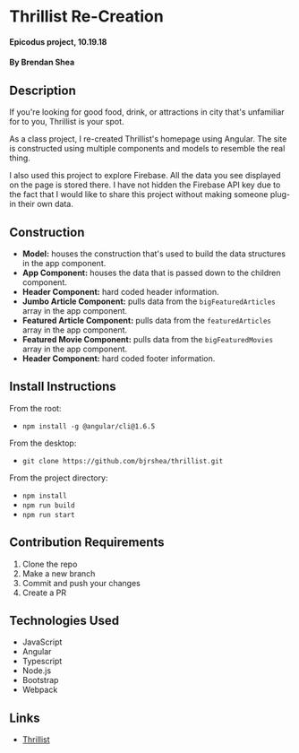 # Thrillist Re-Creation

#### Epicodus project, 10.19.18

#### By Brendan Shea

## Description

If you're looking for good food, drink, or attractions in city that's unfamiliar for to you, Thrillist is your spot.

As a class project, I re-created Thrillist's homepage using Angular. The site is constructed using multiple components and models to resemble the real thing.

I also used this project to explore Firebase. All the data you see displayed on the page is stored there. I have not hidden the Firebase API key due to the fact that I would like to share this project without making someone plug-in their own data.

## Construction

* **Model:** houses the construction that's used to build the data structures in the app component.
* **App Component:** houses the data that is passed down to the children component.
* **Header Component:** hard coded header information.
* **Jumbo Article Component:** pulls data from the `bigFeaturedArticles` array in the app component.
* **Featured Article Component:** pulls data from the `featuredArticles` array in the app component.
* **Featured Movie Component:** pulls data from the `bigFeaturedMovies` array in the app component.
* **Header Component:** hard coded footer information.


## Install Instructions

From the root:

* `npm install -g @angular/cli@1.6.5`

From the desktop:

* `git clone https://github.com/bjrshea/thrillist.git`

From the project directory:

* `npm install`
* `npm run build`
* `npm run start`

## Contribution Requirements

1. Clone the repo
1. Make a new branch
1. Commit and push your changes
1. Create a PR

## Technologies Used

* JavaScript
* Angular
* Typescript
* Node.js
* Bootstrap
* Webpack

## Links

* [Thrillist](https://www.thrillist.com/)

